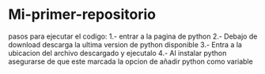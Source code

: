 # Mi-primer-repositorio
pasos para ejecutar el codigo:
1.- entrar a la pagina de python
2.- Debajo de download descarga la ultima version de python disponible
3.- Entra a la ubicacion del archivo descargado y ejecutalo
4.- Al instalar python asegurarse de que este marcada la opcion de añadir python como variable
